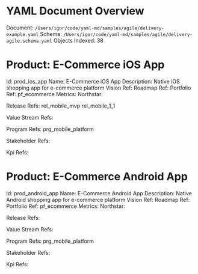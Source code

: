 # YAML Document Overview
Document: `/Users/igor/code/yaml-md/samples/agile/delivery-example.yaml`
Schema: `/Users/igor/code/yaml-md/samples/agile/delivery-agile.schema.yaml`
Objects Indexed: 38

<a id="prod_ios_app"></a>
# Product: E-Commerce iOS App

Id: prod_ios_app
Name: E-Commerce iOS App
Description: Native iOS shopping app for e-commerce platform
Vision Ref: 
Roadmap Ref: 
Portfolio Ref: pf_ecommerce
Metrics: 
Northstar: 

Release Refs: rel_mobile_mvp rel_mobile_1_1

Value Stream Refs:

Program Refs: prg_mobile_platform

Stakeholder Refs:

Kpi Refs:

<a id="prod_android_app"></a>
# Product: E-Commerce Android App

Id: prod_android_app
Name: E-Commerce Android App
Description: Native Android shopping app for e-commerce platform
Vision Ref: 
Roadmap Ref: 
Portfolio Ref: pf_ecommerce
Metrics: 
Northstar: 

Release Refs:

Value Stream Refs:

Program Refs: prg_mobile_platform

Stakeholder Refs:

Kpi Refs: